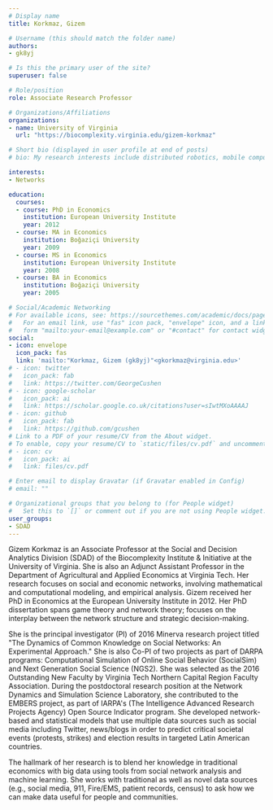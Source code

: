 ```yaml
---
# Display name
title: Korkmaz, Gizem

# Username (this should match the folder name)
authors:
- gk8yj

# Is this the primary user of the site?
superuser: false

# Role/position
role: Associate Research Professor

# Organizations/Affiliations
organizations:
- name: University of Virginia
  url: "https://biocomplexity.virginia.edu/gizem-korkmaz"

# Short bio (displayed in user profile at end of posts)
# bio: My research interests include distributed robotics, mobile computing and programmable matter.

interests:
- Networks

education:
  courses:
  - course: PhD in Economics
    institution: European University Institute
    year: 2012
  - course: MA in Economics
    institution: Boğaziçi University
    year: 2009
  - course: MS in Economics
    institution: European University Institute
    year: 2008
  - course: BA in Economics
    institution: Boğaziçi University
    year: 2005

# Social/Academic Networking
# For available icons, see: https://sourcethemes.com/academic/docs/page-builder/#icons
#   For an email link, use "fas" icon pack, "envelope" icon, and a link in the
#   form "mailto:your-email@example.com" or "#contact" for contact widget.
social:
- icon: envelope
  icon_pack: fas
  link: 'mailto:"Korkmaz, Gizem (gk8yj)"<gkorkmaz@virginia.edu>'
# - icon: twitter
#   icon_pack: fab
#   link: https://twitter.com/GeorgeCushen
# - icon: google-scholar
#   icon_pack: ai
#   link: https://scholar.google.co.uk/citations?user=sIwtMXoAAAAJ
# - icon: github
#   icon_pack: fab
#   link: https://github.com/gcushen
# Link to a PDF of your resume/CV from the About widget.
# To enable, copy your resume/CV to `static/files/cv.pdf` and uncomment the lines below.
# - icon: cv
#   icon_pack: ai
#   link: files/cv.pdf

# Enter email to display Gravatar (if Gravatar enabled in Config)
# email: ""

# Organizational groups that you belong to (for People widget)
#   Set this to `[]` or comment out if you are not using People widget.
user_groups:
- SDAD
---
```


Gizem Korkmaz is an Associate Professor at the Social and Decision Analytics Division (SDAD) of the Biocomplexity Institute & Initiative at the University of Virginia. She is also an Adjunct Assistant Professor in the Department of Agricultural and Applied Economics at Virginia Tech. Her research focuses on social and economic networks, involving mathematical and computational modeling, and empirical analysis. Gizem received her PhD in Economics at the European University Institute in 2012. Her PhD dissertation spans game theory and network theory; focuses on the interplay between the network structure and strategic decision-making.

She is the principal investigator (PI) of 2016 Minerva research project titled "The Dynamics of Common Knowledge on Social Networks: An Experimental Approach." She is also Co-PI of two projects as part of DARPA programs: Computational Simulation of Online Social Behavior (SocialSim) and Next Generation Social Science (NGS2). She was selected as the 2016 Outstanding New Faculty by Virginia Tech Northern Capital Region Faculty Association. During the postdoctoral research position at the Network Dynamics and Simulation Science Laboratory, she contributed to the EMBERS project, as part of IARPA's (The Intelligence Advanced Research Projects Agency) Open Source Indicator program. She developed network-based and statistical models that use multiple data sources such as social media including Twitter, news/blogs in order to predict critical societal events (protests, strikes) and election results in targeted Latin American countries.  

The hallmark of her research is to blend her knowledge in traditional economics with big data using tools from social network analysis and machine learning. She works with traditional as well as novel data sources (e.g., social media, 911, Fire/EMS, patient records, census) to ask how we can make data useful for people and communities.
